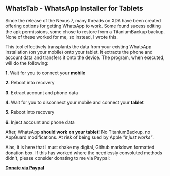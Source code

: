 WhatsTab - WhatsApp Installer for Tablets
-------------------------------------------
Since the release of the Nexus 7, many threads on XDA have been created offering options for getting WhatsApp to work. Some found sucess editing the apk permissions, some chose to restore from a TitaniumBackup backup. None of these worked for me, so instead, I wrote this.


This tool effectively transplants the data from your existing WhatsApp installation (on your mobile) onto your tablet. It extracts the phone and account data and transfers it onto the device. The program, when executed, will do the following:


**1.**	Wait for you to connect your **mobile**

**2.**	Reboot into recovery

**3.**	Extract account and phone data

**4.**	Wait for you to disconnect your mobile and connect your **tablet**

**5.**	Reboot into recovery

**6.**	Inject account and phone data

After, WhatsApp **should work on your tablet!** No TitaniumBackup, no AppGuard modifications. At risk of being sued by Apple *"it just works"*.


Alas, it is here that I must shake my digital, Github markdown formatted donation box. If this has worked where the needlessly convoluted methods didn't, please consider donating to me via Paypal:

**[Donate via Paypal](http://tinyurl.com/compl3xdonate)**
